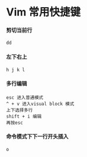 # Vim 常用快捷键
#### 剪切当前行
```
dd
```
#### 左下右上
```
h j k l
```
#### 多行编辑
```
esc 进入普通模式
^ + v 进入visual block 模式
上下选择多行
shift + i 编辑
再按esc
```
#### 命令模式下下一行开头插入
```
o
```



